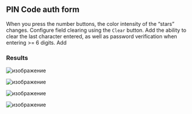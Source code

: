 ## PIN Code auth form

When you press the number buttons, the color intensity of the “stars” changes. Configure field clearing using the `Clear` button. Add the ability to clear the last character entered, as well as password verification when entering >= 6 digits.
Add 

### Results

![изображение](https://github.com/mrglaster/ISU-HW-QML/assets/50916604/3306777f-d051-46f6-8946-45c6f8e2db9a)

![изображение](https://github.com/mrglaster/ISU-HW-QML/assets/50916604/e2f84779-b28a-4809-972e-e3c24d29c076)

![изображение](https://github.com/mrglaster/ISU-HW-QML/assets/50916604/d6e7f437-6ac4-4969-8482-1a26c6f91619)

![изображение](https://github.com/mrglaster/ISU-HW-QML/assets/50916604/fcaab517-d3db-456f-bde9-401fb5bb3855)
